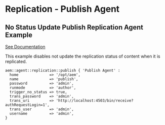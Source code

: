 # Replication - Publish Agent

## No Status Update Publish Replication Agent Example

[See Documentation](https://docs.adobe.com/docs/en/aem/6-2/deploy/configuring/replication.html#Configuring%20your%20Replication%20Agents)

This example disables not update the replication status of content when it is replicated.

~~~ puppet
aem::agent::replication::publish { 'Publish Agent' :
  home              => '/opt/aem',
  name              => 'publish',
  password          => 'admin',
  runmode           => 'author',
  trigger_no_status => true,
  trans_password    => 'admin',
  trans_uri         => 'http://localhost:4503/bin/receive?authRequestLogin=1',
  trans_user        => 'admin',
  username          => 'admin',
}
~~~
